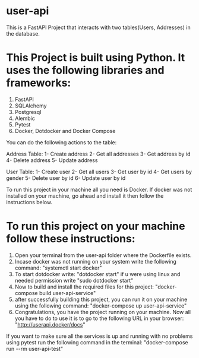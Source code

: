 # user-api

This is a FastAPI Project that interacts with two tables(Users, Addresses) in the database.
# This Project is built using Python. It uses the following libraries and frameworks:
<ol>
<li>FastAPI  </li>
<li>SQLAlchemy </li>
<li>Postgresql </li>
<li>Alembic </li>
<li>Pytest </li>
<li>Docker, Dotdocker and Docker Compose</li>
</ol>

You can do the following actions to the table:

Address Table:
1- Create address
2- Get all addresses
3- Get address by id
4- Delete address
5- Update address

User Table:
1- Create user
2- Get all users
3- Get user by id
4- Get users by gender
5- Delete user by id
6- Update user by id


To run this project in your machine all you need is Docker. If docker was not installed on your machine, go ahead and install it then follow the instructions below.

# To run this project on your machine follow these instructions:
1) Open your terminal from the user-api folder where the Dockerfile exists.
2) Incase docker was not running on your system write the following command: "systemctl start docker" 
3) To start dotdocker write: "dotdocker start" if u were using linux and needed permission write "sudo dotdocker start"
4) Now to build and install the required files for this project: "docker-compose build user-api-service"
5) after successfully building this project, you can run it on your machine using the following command: "docker-compose up user-api-service"
6) Congratulations, you have the project running on your machine. Now all you have to do to use it is to go to the following URL in your browser: "http://userapi.docker/docs" 

If you want to make sure all the services is up and running with no problems using pytest run the following command in the terminal:
"docker-compose run --rm user-api-test"
